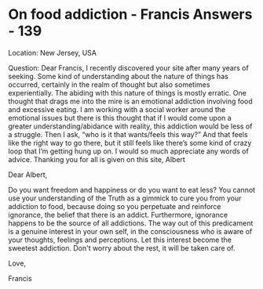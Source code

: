 # On food addiction - Francis Answers - 139

Location: New Jersey, USA&nbsp;

Question: Dear Francis, I recently discovered your site after many years of seeking. Some kind of understanding about the nature of things has occurred, certainly in the realm of thought but also sometimes experientially. The abiding with this nature of things is mostly erratic. One thought that drags me into the mire is an emotional addiction involving food and excessive eating. I am working with a social worker around the emotional issues but there is this thought that if I would come upon a greater understanding/abidance with reality, this addiction would be less of a struggle. Then I ask, &ldquo;who is it that wants/feels this way?&rdquo; And that feels like the right way to go there, but it still feels like there&rsquo;s some kind of crazy loop that I&rsquo;m getting hung up on. I would so much appreciate any words of advice. Thanking you for all is given on this site, Albert

Dear Albert,

Do you want freedom and happiness or do you want to eat less? You cannot use your understanding of the Truth as a gimmick to cure you from your addiction to food, because doing so you perpetuate and reinforce ignorance, the belief that there is an addict. Furthermore, ignorance happens to be the source of all addictions. The way out of this predicament is a genuine interest in your own self, in the consciousness who is aware of your thoughts, feelings and perceptions. Let this interest become the sweetest addiction. Don't worry about the rest, it will be taken care of.

Love,

Francis

